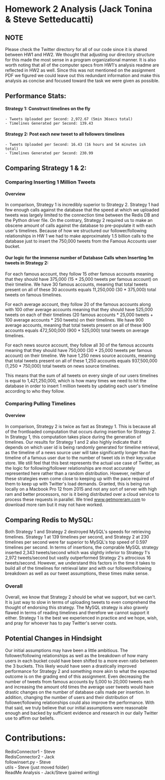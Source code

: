 # Homework 2 Analysis (Jack Tonina & Steve Setteducatti)

## NOTE
Please check the Twitter directory for all of our code since it is shared between HW1 and HW2. We thought that adjusting our directory structure for this made the most sense in a program organizational manner. It is also worth noting that all of the computer specs from HW1's analysis readme are reflected in HW2 as well. Since this was not mentioned on the assignment PDF we figured we could leave out this redundant information and make this analysis as concise and focused toward the task we were given as possible.

## **Performance Stats:**
#### Strategy 1: Construct timelines on the fly
    - Tweets Uploaded per Second: 2,972.67 (5min 36secs total)
    - Timelines Generated per Second: 139.43
    
#### Strategy 2: Post each new tweet to all followers timelines
    - Tweets Uploaded per Second: 16.43 (16 hours and 54 minutes ish total)
    - Timelines Generated per Second: 230.99
    
## **Comparing Strategy 1 & 2:**
### Comparing Inserting 1 Million Tweets
#### Overview
In comparison, Strategy 1 is incredibly superior to Strategy 2. Strategy 1 had few enough calls against the database that the speed at which we uploaded tweets was largely limited to the connection time between the Redis DB and the Python driver file. On the contrary, Strategy 2 required us to make an obscene amount of calls against the database to pre-populate it with each user's timelines. Because of how we structured our follower/following relationships in HW 1 we had to make approximately 1.5 billion calls to the database just to insert the 750,000 tweets from the Famous Accounts user bucket. 

#### Our logic for the immense number of Database Calls when Inserting 1m tweets in Strategy 2:

For each famous account, they follow 15 other famous accounts meaning that they should have 375,000 (15 * 25,000 tweets per famous account) on their timeline. We have 30 famous accounts, meaning that total tweets present on all of these 30 accounts equals 11,250,000 (30 * 375,000) total tweets on famous timelines.

For each average account, they follow 20 of the famous accounts along with 100 other average accounts meaning that they should have 525,000 tweets on each of their timelines (20 famous accounts * 25,000 tweets + 100 average accounts * 250 tweets) on their timelines. We have 900 average accounts, meaning that total tweets present on all of these 900 accounts equals 472,500,000 (900 * 525,000) total tweets on average timelines.

For each news source account, they follow all 30 of the famous accounts meaning that they should have 750,000 (30 * 25,000 tweets per famous account) on their timeline. We have 1,250 news source accounts, meaning that total tweets present on all of these 1,250 accounts equals 937,500,000 (1,250 * 750,000) total tweets on news source timelines.

This means that the sum of all tweets on every single of our users timelines is equal to 1,421,250,000, which is how many times we need to hit the database in order to insert 1 million tweets by updating each user's timeline according to who they follow.

### Comparing Pulling Timelines
#### Overview
In comparison, Strategy 2 is twice as fast as Strategy 1. This is because all of the frontloaded computation that occurs during insertion for Strategy 2. In Strategy 1, this computation takes place during the generation of timelines. Our results for Strategy 1 and 2 also highly indicate that it depends on which user id is being randomly generated for timeline retrieval, as the timeline of a news source user will take significantly longer than the timeline of a famous user due to the number of tweet ids in their key:value store. We still feel that this best represents the actual use case of Twitter, as the logic for following/follower relationships are most accurately represented here rather than a random distribution. However, neither of these strategies even come close to keeping up with the pace required of them to keep up with Twitter's load demands. Granted, this is being run locally on a Macbook Pro 12 from 2015 and not any sort of server with high ram and better processors, nor is it being distributed over a cloud service to process these requests in parallel. We tried www.getmoreram.com to download more ram but it may not have worked.

## **Comparing Redis to MySQL:**
Both Strategy 1 and Strategy 2 destroyed MySQL's speeds for retrieving timelines. Strategy 1 at 139 timelines per second, and Strategy 2 at 230 timelines per second were far superior to MySQL's top speed of 0.597 timelines per second. In terms of insertions, the comprable MySQL strategy inserted 2,343 tweets/second which was slightly inferior to Strategy 1's 2,972 tweets/second but vastly outperformed Strategy 2's attrocious 16 tweets/second. However, we understand this factors in the time it takes to build all of the timelines for retrieval later and with our follower/following breakdown as well as our tweet assumptions, these times make sense.

### Overall
Overall, we know that Strategy 2 should be what we support, but we can't. It is just way to slow in terms of uploading tweets to even comprehend the thought of endorsing this strategy. The MySQL strategy is also gravely flawed in terms of reading timelines and therefore we cannot support it either. Strategy 1 is the best we experienced in practice and we hope, wish, and pray for whoever has to pay Twitter's server costs.

## Potential Changes in Hindsight
Our initial assumptions may have been a little ambitious. The follower/following relationships as well as the breakdown of how many users in each bucket could have been shifted to a more even ratio between the 3 buckets. This likely would have seen a drastically improved performance for Strategy 2 and something more akin to what the expected outcome is on the grading end of this assignment. Even decreasing the number of tweets from famous accounts by 5,000 to 20,000 tweets each and increasing the amount ofd times the average user tweets would have drastic changes on the number of database calls made per insertion. In addition, changing the number of users and their distribution of follower/following relationships could also improve the performance. With that said, we truly believe that our initial assumptions were reasonable enough and backed by sufficient evidence and research in our daily Twitter use to affirm our beliefs.

# Contributions:
RedisConnector1 - Steve\
RedisConnector2 - Jack\
followinsert.py - Steve\
utils - Steve (just moved folder)\
ReadMe Analysis - Jack/Steve (paired writing)
